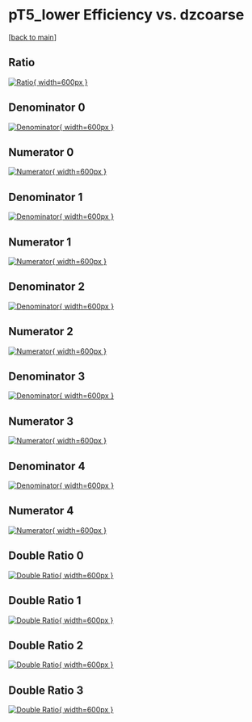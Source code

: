 # pT5_lower Efficiency vs. dzcoarse

[[back to main](./)]



## Ratio

[![Ratio](../mtv/var/pT5_lower_loweta_321_1_eff_dzcoarse.png){ width=600px }](../mtv/var/pT5_lower_loweta_321_1_eff_dzcoarse.pdf)

## Denominator 0

[![Denominator](../mtv/den/pT5_lower_loweta_321_1_eff_dzcoarse_den0.png){ width=600px }](../mtv/den/pT5_lower_loweta_321_1_eff_dzcoarse_den0.pdf)

## Numerator 0

[![Numerator](../mtv/num/pT5_lower_loweta_321_1_eff_dzcoarse_num0.png){ width=600px }](../mtv/num/pT5_lower_loweta_321_1_eff_dzcoarse_num0.pdf)

## Denominator 1

[![Denominator](../mtv/den/pT5_lower_loweta_321_1_eff_dzcoarse_den1.png){ width=600px }](../mtv/den/pT5_lower_loweta_321_1_eff_dzcoarse_den1.pdf)

## Numerator 1

[![Numerator](../mtv/num/pT5_lower_loweta_321_1_eff_dzcoarse_num1.png){ width=600px }](../mtv/num/pT5_lower_loweta_321_1_eff_dzcoarse_num1.pdf)

## Denominator 2

[![Denominator](../mtv/den/pT5_lower_loweta_321_1_eff_dzcoarse_den2.png){ width=600px }](../mtv/den/pT5_lower_loweta_321_1_eff_dzcoarse_den2.pdf)

## Numerator 2

[![Numerator](../mtv/num/pT5_lower_loweta_321_1_eff_dzcoarse_num2.png){ width=600px }](../mtv/num/pT5_lower_loweta_321_1_eff_dzcoarse_num2.pdf)

## Denominator 3

[![Denominator](../mtv/den/pT5_lower_loweta_321_1_eff_dzcoarse_den3.png){ width=600px }](../mtv/den/pT5_lower_loweta_321_1_eff_dzcoarse_den3.pdf)

## Numerator 3

[![Numerator](../mtv/num/pT5_lower_loweta_321_1_eff_dzcoarse_num3.png){ width=600px }](../mtv/num/pT5_lower_loweta_321_1_eff_dzcoarse_num3.pdf)

## Denominator 4

[![Denominator](../mtv/den/pT5_lower_loweta_321_1_eff_dzcoarse_den4.png){ width=600px }](../mtv/den/pT5_lower_loweta_321_1_eff_dzcoarse_den4.pdf)

## Numerator 4

[![Numerator](../mtv/num/pT5_lower_loweta_321_1_eff_dzcoarse_num4.png){ width=600px }](../mtv/num/pT5_lower_loweta_321_1_eff_dzcoarse_num4.pdf)

## Double Ratio 0

[![Double Ratio](../mtv/ratio/pT5_lower_loweta_321_1_eff_dzcoarse_ratio0.png){ width=600px }](../mtv/ratio/pT5_lower_loweta_321_1_eff_dzcoarse_ratio0.pdf)

## Double Ratio 1

[![Double Ratio](../mtv/ratio/pT5_lower_loweta_321_1_eff_dzcoarse_ratio1.png){ width=600px }](../mtv/ratio/pT5_lower_loweta_321_1_eff_dzcoarse_ratio1.pdf)

## Double Ratio 2

[![Double Ratio](../mtv/ratio/pT5_lower_loweta_321_1_eff_dzcoarse_ratio2.png){ width=600px }](../mtv/ratio/pT5_lower_loweta_321_1_eff_dzcoarse_ratio2.pdf)

## Double Ratio 3

[![Double Ratio](../mtv/ratio/pT5_lower_loweta_321_1_eff_dzcoarse_ratio3.png){ width=600px }](../mtv/ratio/pT5_lower_loweta_321_1_eff_dzcoarse_ratio3.pdf)

